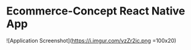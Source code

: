 # Ecommerce-Concept React Native App

![Application Screenshot](https://i.imgur.com/vzZr2ic.png =100x20)
